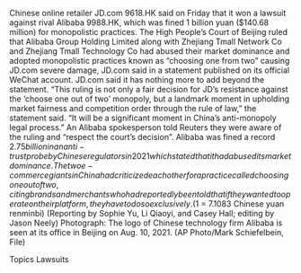 Chinese online retailer JD.com 9618.HK said on Friday that it won a lawsuit against rival Alibaba 9988.HK, which was fined 1 billion yuan ($140.68 million) for monopolistic practices.
The High People’s Court of Beijing ruled that Alibaba Group Holding Limited along with Zhejiang Tmall Network Co and Zhejiang Tmall Technology Co had abused their market dominance and adopted monopolistic practices known as “choosing one from two” causing JD.com severe damage, JD.com said in a statement published on its official WeChat account.
JD.com said it has nothing more to add beyond the statement.
“This ruling is not only a fair decision for JD’s resistance against the ‘choose one out of two’ monopoly, but a landmark moment in upholding market fairness and competition order through the rule of law,” the statement said. “It will be a significant moment in China’s anti-monopoly legal process.”
An Alibaba spokesperson told Reuters they were aware of the ruling and “respect the court’s decision”.
Alibaba was fined a record $2.75 billion in an anti-trust probe by Chinese regulators in 2021 which stated that it had abused its market dominance.
The two e-commerce giants in China had criticized each other for a practice called choosing one out of two, citing brands and merchants who had reportedly been told that if they wanted to operate on their platform, they have to do so exclusively.
($1 = 7.1083 Chinese yuan renminbi)
(Reporting by Sophie Yu, Li Qiaoyi, and Casey Hall; editing by Jason Neely)
Photograph: The logo of Chinese technology firm Alibaba is seen at its office in Beijing on Aug. 10, 2021. (AP Photo/Mark Schiefelbein, File)

Topics
Lawsuits
